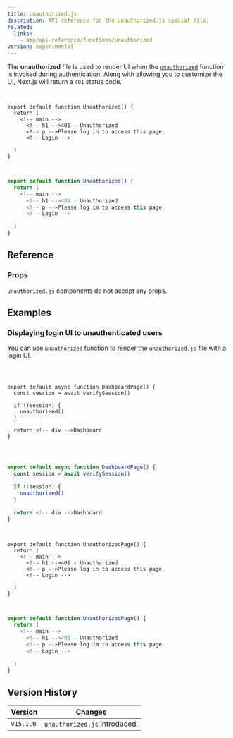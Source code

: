 ```yaml
---
title: unauthorized.js
description: API reference for the unauthorized.js special file.
related:
  links:
    - app/api-reference/functions/unauthorized
version: experimental
---
```


The **unauthorized** file is used to render UI when the [`unauthorized`](/docs/app/api-reference/functions/unauthorized) function is invoked during authentication. Along with allowing you to customize the UI, Next.js will return a `401` status code.

```tsx filename="app/unauthorized.tsx" switcher


export default function Unauthorized() {
  return (
    <!-- main -->
      <!-- h1 -->401 - Unauthorized
      <!-- p -->Please log in to access this page.
      <!-- Login -->

  )
}
```

```jsx filename="app/unauthorized.js" switcher


export default function Unauthorized() {
  return (
    <!-- main -->
      <!-- h1 -->401 - Unauthorized
      <!-- p -->Please log in to access this page.
      <!-- Login -->

  )
}
```

## Reference

### Props

`unauthorized.js` components do not accept any props.

## Examples

### Displaying login UI to unauthenticated users

You can use [`unauthorized`](/docs/app/api-reference/functions/unauthorized) function to render the `unauthorized.js` file with a login UI.

```tsx filename="app/dashboard/page.tsx" switcher



export default async function DashboardPage() {
  const session = await verifySession()

  if (!session) {
    unauthorized()
  }

  return <!-- div -->Dashboard
}
```

```jsx filename="app/dashboard/page.js" switcher



export default async function DashboardPage() {
  const session = await verifySession()

  if (!session) {
    unauthorized()
  }

  return <!-- div -->Dashboard
}
```

```tsx filename="app/unauthorized.tsx" switcher


export default function UnauthorizedPage() {
  return (
    <!-- main -->
      <!-- h1 -->401 - Unauthorized
      <!-- p -->Please log in to access this page.
      <!-- Login -->

  )
}
```

```jsx filename="app/unauthorized.js" switcher


export default function UnauthorizedPage() {
  return (
    <!-- main -->
      <!-- h1 -->401 - Unauthorized
      <!-- p -->Please log in to access this page.
      <!-- Login -->

  )
}
```

## Version History

| Version   | Changes                       |
| --------- | ----------------------------- |
| `v15.1.0` | `unauthorized.js` introduced. |
